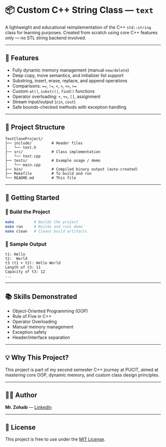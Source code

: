 # 📦 Custom C++ String Class — `text`

A lightweight and educational reimplementation of the C++ `std::string` class for learning purposes. Created from scratch using core C++ features only — no STL string backend involved.

---

## 🔧 Features

- Fully dynamic memory management (manual `new/delete`)
- Deep copy, move semantics, and initializer list support
- Substring, insert, erase, replace, and append operations
- Comparisons: `==`, `!=`, `<`, `>`, `<=`, `>=`
- Custom `at()`, `substr()`, `find()` functions
- Operator overloading: `+`, `+=`, `[]`, assignment
- Stream input/output (`cin`, `cout`)
- Safe bounds-checked methods with exception handling

---

## 📁 Project Structure

```
TextCloneProject/
├── include/         # Header files
│   └── text.h
├── src/             # Class implementation
│   └── text.cpp
├── tests/           # Example usage / demo
│   └── main.cpp
├── bin/             # Compiled binary output (auto-created)
├── Makefile         # To build and run
└── README.md        # This file
```

---
## 🚀 Getting Started


### 🔨 Build the Project

```bash
make         # Builds the project
make run     # Builds and runs demo
make clean   # Cleans build artifacts
```

### 📌 Sample Output

```
t1: Hello
t2:  World
t3 (t1 + t2): Hello World
Length of t3: 11
Capacity of t3: 12
...
```

---

## 📚 Skills Demonstrated

- Object-Oriented Programming (OOP)
- Rule of Five in C++
- Operator Overloading
- Manual memory management
- Exception safety
- Header/interface separation

---

## 💡 Why This Project?

This project is part of my second semester C++ journey at PUCIT, aimed at mastering core OOP, dynamic memory, and custom class design principles.

---

## 🧑‍💻 Author

**Mr. Zohaib** — [LinkedIn](www.linkedin.com/in/zohaibcodez) 

---

## 📜 License

This project is free to use under the [MIT License](LICENSE).
